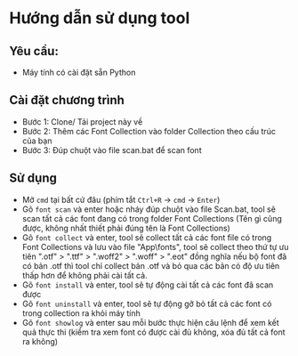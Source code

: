 # Hướng dẫn sử dụng tool

## Yêu cầu:

- Máy tính có cài đặt sẵn Python

## Cài đặt chương trình

- Bước 1: Clone/ Tải project này về
- Bước 2: Thêm các Font Collection vào folder Collection theo cấu trúc của bạn
- Bước 3: Đúp chuột vào file scan.bat để scan font

## Sử dụng

- Mở `cmd` tại bất cứ đâu (phím tắt `Ctrl+R` -> `cmd` -> `Enter`)
- Gõ `font scan` và enter hoặc nháy đúp chuột vào file Scan.bat, tool sẽ scan tất cả các font đang có trong folder Font Collections (Tên gì cũng được, không nhất thiết phải đúng tên là Font Collections)
- Gõ `font collect` và enter, tool sẽ collect tất cả các font file có trong Font Collections và lưu vào file "App\fonts", tool sẽ collect theo thứ tự ưu tiên ".otf" > ".ttf" > ".woff2" > ".woff" > ".eot" đồng nghĩa nếu bộ font đã có bản .otf thì tool chỉ collect bản .otf và bỏ qua các bản có độ ưu tiên thấp hơn để không phải cài tất cả.
- Gõ `font install` và enter, tool sẽ tự động cài tất cả các font đã scan được
- Gõ `font uninstall` và enter, tool sẽ tự động gỡ bỏ tất cả các font có trong collection ra khỏi máy tính
- Gõ `font showlog` và enter sau mỗi bước thực hiện câu lệnh để xem kết quả thực thi (kiểm tra xem font có được cài đủ không, xóa đủ tất cả font ra không)
